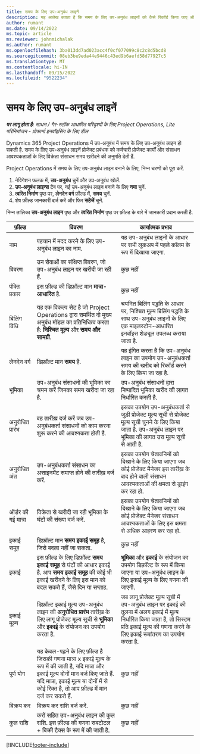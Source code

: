 ```yaml
---
title: समय के लिए उप-अनुबंध लाइनें
description: यह आलेख बताता है कि समय के लिए उप-अनुबंध लाइनों को कैसे रिकॉर्ड किया जाए और विक्रेताओं से समय की खरीदारी को कैसे रिकॉर्ड किया जाए.
author: rumant
ms.date: 09/14/2022
ms.topic: article
ms.reviewer: johnmichalak
ms.author: rumant
ms.openlocfilehash: 3ba013dd7ad023acc4f0cf077099c8c2c8d5bcd8
ms.sourcegitcommit: 08eb3be9eda44e9446c43ed9b6aefd58d77927c5
ms.translationtype: MT
ms.contentlocale: hi-IN
ms.lasthandoff: 09/15/2022
ms.locfileid: "9522234"
---
```

# <a name="subcontract-lines-for-time"></a>समय के लिए उप-अनुबंध लाइनें

_**पर लागू होता है:** साधन / गैर-स्टॉक आधारित परिदृश्यों के लिए Project Operations, Lite परिनियोजन - प्रोफार्मा इनवॉइसिंग के लिए डील_

Dynamics 365 Project Operations में उप-अनुबंध में समय के लिए उप-अनुबंध लाइन हो सकती है. समय के लिए उप-अनुबंध लाइनें प्रोजेक्ट प्रबंधक को कर्मचारी प्रोजेक्ट कार्यों और संसाधन आवश्यकताओं के लिए विक्रेता संसाधन समय खरीदने की अनुमति देती हैं.

Project Operations में समय के लिए उप-अनुबंध लाइन बनाने के लिए, निम्न चरणों को पूरा करें.

1. नेविगेशन फलक में, **उप-अनुबंध** चुनें और उप-अनुबंध खोलें.
2. **उप-अनुबंध लाइन्स** टैब पर, नई उप-अनुबंध लाइन बनाने के लिए **नया** चुनें.
3. **त्वरित निर्माण** पृष्ठ पर, **लेनदेन वर्ग** फ़ील्ड में, **समय** चुनें.
4. शेष फ़ील्ड जानकारी दर्ज करें और फिर **सहेजें** चुनें.

  निम्न तालिका **उप-अनुबंध लाइन** पृष्ठ और **त्वरित निर्माण** पृष्ठ पर फ़ील्ड के बारे में जानकारी प्रदान करती है.

| **फ़ील्ड** | **विवरण** | **कार्यात्मक प्रभाव** |
| --- | --- | --- |
| नाम | पहचान में मदद करने के लिए उप-अनुबंध लाइन का नाम. | यह उप-अनुबंध लाइनों के आधार पर सभी लुकअप में पहले कॉलम के रूप में दिखाया जाएगा. |
| विवरण | उन सेवाओं का संक्षिप्त विवरण, जो उप-अनुबंध लाइन पर खरीदी जा रही हैं. |कुछ नहीं |
| पंक्ति प्रकार |   इस फ़ील्ड की डिफ़ॉल्ट मान **मात्रा-आधारित** है.| कुछ नहीं |
| बिलिंग विधि | यह एक विकल्प सेट है जो Project Operations द्वारा समर्थित दो मुख्य अनुबंध मॉडल का प्रतिनिधित्व करता है: **निश्चित मूल्य** और **समय और सामग्री**. | चयनित बिलिंग पद्धति के आधार पर, निश्चित मूल्य बिलिंग पद्धति के साथ उप-अनुबंध लाइनों के लिए एक माइलस्टोन-आधारित इनवॉइस शेड्यूल उपलब्ध कराया जाता है. |
| लेनदेन वर्ग | डिफ़ॉल्ट मान **समय** है. | यह इंगित करता है कि उप-अनुबंध लाइन का उपयोग उप-अनुबंधकर्ता समय की खरीद को रिकॉर्ड करने के लिए किया जा रहा है. |
| भूमिका | उप-अनुबंध संसाधनों की भूमिका का चयन करें जिनका समय खरीदा जा रहा है. | उप-अनुबंध संसाधनों द्वारा निष्पादित भूमिका खरीद की लागत निर्धारित करती है. |
| अनुरोधित प्रारंभ | वह तारीख़ दर्ज करें जब उप-अनुबंधकर्ता संसाधनों को काम करना शुरू करने की आवश्यकता होती है. | इसका उपयोग उप-अनुबंधकर्ता से जुड़ी प्रोजेक्ट मूल्य सूची से प्रोजेक्ट मूल्य सूची चुनने के लिए किया जाता है. उप-अनुबंध लाइन पर भूमिका की लागत उस मूल्य सूची से आती है. |
| अनुरोधित अंत | उप-अनुबंधकर्ता संसाधन का असाइनमेंट समाप्त होने की तारीख़ दर्ज करें. | इसका उपयोग चेतावनियों को दिखाने के लिए किया जाएगा जब कोई प्रोजेक्ट मैनेजर इस तारीख़ के बाद होने वाली संसाधन आवश्यकताओं की क्षमता से ड्राइंग कर रहा हो. |
| ऑर्डर की गई मात्रा | विक्रेता से खरीदी जा रही भूमिका के घंटों की संख्या दर्ज करें. | इसका उपयोग चेतावनियों को दिखाने के लिए किया जाएगा जब कोई प्रोजेक्ट मैनेजर संसाधन आवश्यकताओं के लिए इस क्षमता से अधिक आहरण कर रहा हो. |
| इकाई समूह | डिफ़ॉल्ट मान **समय इकाई समूह** है, जिसे बदला नहीं जा सकता. | कुछ नहीं|
| इकाई | इस फ़ील्ड के लिए डिफ़ॉल्ट **समय इकाई समूह** से घंटों की आधार इकाई है. आप **समय इकाई समूह** की कोई भी इकाई खरीदने के लिए इस मान को बदल सकते हैं, जैसे दिन या सप्ताह. | **भूमिका** और **इकाई** के संयोजन का उपयोग डिफ़ॉल्ट के रूप में किया जाएगा या उप-अनुबंध लाइन के लिए इकाई मूल्य के लिए गणना की जाएगी. |
| इकाई मूल्य | डिफ़ॉल्ट इकाई मूल्य उप-अनुबंध लाइन की **अनुरोधित प्रारंभ** तारीख़ के लिए लागू प्रोजेक्ट मूल्य सूची से **भूमिका** और **इकाई** के संयोजन का उपयोग करता है. | जब लागू प्रोजेक्ट मूल्य सूची में उप-अनुबंध लाइन पर इकाई की तुलना में अलग इकाई में मूल्य निर्धारित किया जाता है, तो सिस्टम प्रति इकाई मूल्य की गणना करने के लिए इकाई रूपांतरण का उपयोग करता है. |
| पूर्ण योग |    यह केवल-पढ़ने के लिए फ़ील्ड है जिसकी गणना मात्रा x इकाई मूल्य के रूप में की जाती है, यदि मात्रा और इकाई मूल्य दोनों मान दर्ज किए जाते हैं. यदि मात्रा, इकाई मूल्य या दोनों में से कोई रिक्त है, तो आप फ़ील्ड में मान दर्ज कर सकते हैं. | कुछ नहीं|
| विक्रय कर |   विक्रय कर राशि दर्ज करें. |कुछ नहीं |
| कुल राशि | करों सहित उप-अनुबंध लाइन की कुल राशि. इस फ़ील्ड की गणना सबटोटल + बिक्री टैक्स के रूप में की जाती है.|कुछ नहीं |

[!INCLUDE[footer-include](../../includes/footer-banner.md)]
